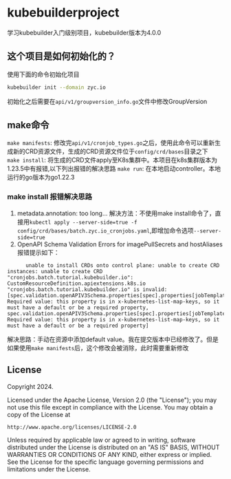 # kubebuilderproject
学习kubebuilder入门级别项目，kubebuilder版本为4.0.0

## 这个项目是如何初始化的？
使用下面的命令初始化项目
```bash
kubebuilder init --domain zyc.io
```
初始化之后需要在`api/v1/groupversion_info.go`文件中修改GroupVersion


## make命令
`make manifests`: 修改完`api/v1/cronjob_types.go`之后，使用此命令可以重新生成新的CRD资源文件，生成的CRD资源文件位于`config/crd/bases`目录之下  
`make install`: 将生成的CRD文件apply至K8s集群中。本项目在k8s集群版本为1.23.5中有报错,以下列出报错的解决思路
`make run`: 在本地启动controller。本地运行的go版本为go1.22.3

### make install 报错解决思路
1. metadata.annotation: too long...
解决方法：不使用make install命令了，直接用`kubectl apply --server-side=true -f config/crd/bases/batch.zyc.io_cronjobs.yaml`,即增加命令选项`--server-side=true`
2. OpenAPI Schema Validation Errors for imagePullSecrets and hostAliases
报错提示如下：
```text
      unable to install CRDs onto control plane: unable to create CRD instances: unable to create CRD "cronjobs.batch.tutorial.kubebuilder.io": CustomResourceDefinition.apiextensions.k8s.io "cronjobs.batch.tutorial.kubebuilder.io" is invalid: [spec.validation.openAPIV3Schema.properties[spec].properties[jobTemplate].properties[spec].properties[template].properties[spec].properties[imagePullSecrets].items.properties[name].default: Required value: this property is in x-kubernetes-list-map-keys, so it must have a default or be a required property, spec.validation.openAPIV3Schema.properties[spec].properties[jobTemplate].properties[spec].properties[template].properties[spec].properties[hostAliases].items.properties[ip].default: Required value: this property is in x-kubernetes-list-map-keys, so it must have a default or be a required property]
```
解决思路：手动在资源中添加default value。我在提交版本中已经修改了。但是如果使用`make manifests`后，这个修改会被消除，此时需要重新修改



## License

Copyright 2024.

Licensed under the Apache License, Version 2.0 (the "License");
you may not use this file except in compliance with the License.
You may obtain a copy of the License at

    http://www.apache.org/licenses/LICENSE-2.0

Unless required by applicable law or agreed to in writing, software
distributed under the License is distributed on an "AS IS" BASIS,
WITHOUT WARRANTIES OR CONDITIONS OF ANY KIND, either express or implied.
See the License for the specific language governing permissions and
limitations under the License.

